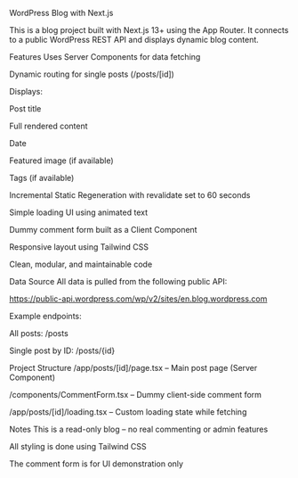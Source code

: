 WordPress Blog with Next.js

This is a blog project built with Next.js 13+ using the App Router. It connects to a public WordPress REST API and displays dynamic blog content.

Features
Uses Server Components for data fetching

Dynamic routing for single posts (/posts/[id])

Displays:

Post title

Full rendered content

Date

Featured image (if available)

Tags (if available)

Incremental Static Regeneration with revalidate set to 60 seconds

Simple loading UI using animated text

Dummy comment form built as a Client Component

Responsive layout using Tailwind CSS

Clean, modular, and maintainable code

Data Source
All data is pulled from the following public API:

https://public-api.wordpress.com/wp/v2/sites/en.blog.wordpress.com

Example endpoints:

All posts: /posts

Single post by ID: /posts/{id}

Project Structure
/app/posts/[id]/page.tsx – Main post page (Server Component)

/components/CommentForm.tsx – Dummy client-side comment form

/app/posts/[id]/loading.tsx – Custom loading state while fetching

Notes
This is a read-only blog – no real commenting or admin features

All styling is done using Tailwind CSS

The comment form is for UI demonstration only
